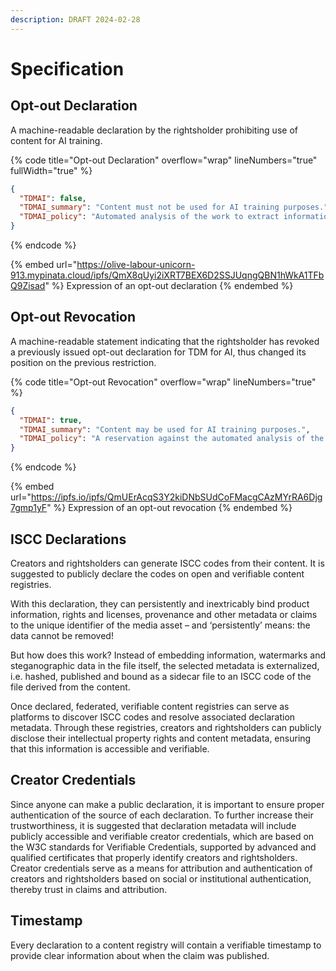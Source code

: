 ```yaml
---
description: DRAFT 2024-02-28
---
```


# Specification

## Opt-out Declaration

A machine-readable declaration by the rightsholder prohibiting use of content for AI training.

{% code title="Opt-out Declaration" overflow="wrap" lineNumbers="true" fullWidth="true" %}
```json
{
  "TDMAI": false,
  "TDMAI_summary": "Content must not be used for AI training purposes.",
  "TDMAI_policy": "Automated analysis of the work to extract information from it, especially about patterns, trends and correlations, is reserved - Text and Data Mining for other than scientific research purposes or for temporary acts of reproduction provided for in Article 5(1) of Directive 2001/29/EC is not permitted."
}
```
{% endcode %}

{% embed url="https://olive-labour-unicorn-913.mypinata.cloud/ipfs/QmX8qUyi2iXRT7BEX6D2SSJUqngQBN1hWkA1TFbQ9Zisad" %}
Expression of an opt-out declaration
{% endembed %}

## Opt-out Revocation

A machine-readable statement indicating that the rightsholder has revoked a previously issued opt-out declaration for TDM for AI, thus changed its position on the previous restriction.

{% code title="Opt-out Revocation" overflow="wrap" lineNumbers="true" %}
```json
{
  "TDMAI": true,
  "TDMAI_summary": "Content may be used for AI training purposes.",
  "TDMAI_policy": "A reservation against the automated analysis of the work in order to extract information from it, in particular about patterns, trends and correlations, is not declared - Text and Data Mining is also permitted for other than scientific research purposes or for temporary acts of reproduction provided for in Article 5(1) of Directive 2001/29/EC."
}
```
{% endcode %}

{% embed url="https://ipfs.io/ipfs/QmUErAcqS3Y2kiDNbSUdCoFMacgCAzMYrRA6Djg7gmp1yF" %}
Expression of an opt-out revocation
{% endembed %}

## **ISCC Declarations**

Creators and rightsholders can generate ISCC codes from their content. It is suggested to publicly declare the codes on open and verifiable content registries.&#x20;

With this declaration, they can persistently and inextricably bind product information, rights and licenses, provenance and other metadata or claims to the unique identifier of the media asset – and ‘persistently’ means: the data cannot be removed!&#x20;

But how does this work? Instead of embedding information, watermarks and steganographic data in the file itself, the selected metadata is externalized, i.e. hashed, published and bound as a sidecar file to an ISCC code of the file derived from the content.

Once declared, federated, verifiable content registries can serve as platforms to discover ISCC codes and resolve associated declaration metadata. Through these registries, creators and rightsholders can publicly disclose their intellectual property rights and content metadata, ensuring that this information is accessible and verifiable.

## **Creator Credentials**

Since anyone can make a public declaration, it is important to ensure proper authentication of the source of each declaration. To further increase their trustworthiness, it is suggested that declaration metadata will include publicly accessible and verifiable creator credentials, which are based on the W3C standards for Verifiable Credentials, supported by advanced and qualified certificates that properly identify creators and rightsholders. Creator credentials serve as a means for attribution and authentication of creators and rightsholders based on social or institutional authentication, thereby trust in claims and attribution.

## **Timestamp**

Every declaration to a content registry will contain a verifiable timestamp to provide clear information about when the claim was published.
